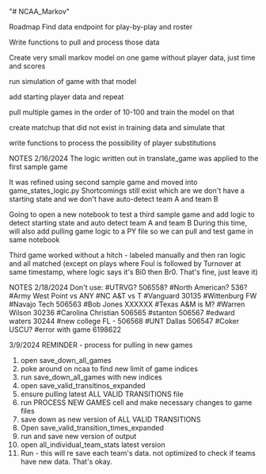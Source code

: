 "# NCAA_Markov" 

Roadmap
Find data endpoint for play-by-play and roster

Write functions to pull and process those data

Create very small markov model on one game without player data, just time and scores

run simulation of game with that model

add starting player data and repeat

pull multiple games in the order of 10-100 and train the model on that

create matchup that did not exist in training data and simulate that

write functions to process the possibility of player substitutions




NOTES
2/16/2024
The logic written out in translate_game was applied to the first sample game

It was refined using second sample game and moved into game_states_logic.py
Shortcomings still exist which are we don't have a starting state and we don't have auto-detect team A and team B

Going to open a new notebook to test a third sample game and add logic to detect starting state and auto detect team A and team B
During this time, will also add pulling game logic to a PY file so we can pull and test game in same notebook

Third game worked without a hitch - labeled manually and then ran logic and all matched (except on plays where Foul is followed by Turnover at same timestamp, where logic says it's Bi0 then Br0. That's fine, just leave it)

NOTES 2/18/2024
Don't use:
#UTRVG? 506558?
#North American? 536?
#Army West Point vs ANY
#NC A&T vs T
#Vanguard 30135
#Wittenburg FW
#Navajo Tech 506563
#Bob Jones XXXXXX
#Texas A&M is M?
#Warren Wilson 30236
#Carolina Christian 506565
#stanton 506567
#edward waters 30244
#new college FL - 506568
#UNT Dallas 506547
#Coker USCU?
#error with game 6198622

3/9/2024
REMINDER - process for pulling in new games
1. open save_down_all_games
2. poke around on ncaa to find new limit of game indices
3. run save_down_all_games with new indices
4. open save_valid_transitinos_expanded
5. ensure pulling latest ALL VALID TRANSITIONS file
6. run PROCESS NEW GAMES cell and make necessary changes to game files
7. save down as new version of ALL VALID TRANSITIONS
8. Open save_valid_transition_times_expanded
9. run and save new version of output
10. open all_individual_team_stats latest version
11. Run - this will re save each team's data. not optimized to check if teams have new data. That's okay.